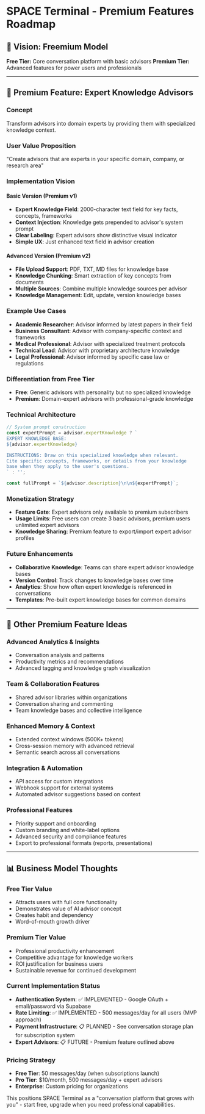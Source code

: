 # SPACE Terminal - Premium Features Roadmap

## 🎯 Vision: Freemium Model

**Free Tier:** Core conversation platform with basic advisors
**Premium Tier:** Advanced features for power users and professionals

---

## 💎 Premium Feature: Expert Knowledge Advisors

### **Concept**
Transform advisors into domain experts by providing them with specialized knowledge context.

### **User Value Proposition**
"Create advisors that are experts in your specific domain, company, or research area"

### **Implementation Vision**

#### **Basic Version (Premium v1)**
- **Expert Knowledge Field**: 2000-character text field for key facts, concepts, frameworks
- **Context Injection**: Knowledge gets prepended to advisor's system prompt
- **Clear Labeling**: Expert advisors show distinctive visual indicator
- **Simple UX**: Just enhanced text field in advisor creation

#### **Advanced Version (Premium v2)**
- **File Upload Support**: PDF, TXT, MD files for knowledge base
- **Knowledge Chunking**: Smart extraction of key concepts from documents
- **Multiple Sources**: Combine multiple knowledge sources per advisor
- **Knowledge Management**: Edit, update, version knowledge bases

### **Example Use Cases**
- **Academic Researcher**: Advisor informed by latest papers in their field
- **Business Consultant**: Advisor with company-specific context and frameworks  
- **Medical Professional**: Advisor with specialized treatment protocols
- **Technical Lead**: Advisor with proprietary architecture knowledge
- **Legal Professional**: Advisor informed by specific case law or regulations

### **Differentiation from Free Tier**
- **Free**: Generic advisors with personality but no specialized knowledge
- **Premium**: Domain-expert advisors with professional-grade knowledge

### **Technical Architecture**
```javascript
// System prompt construction
const expertPrompt = advisor.expertKnowledge ? `
EXPERT KNOWLEDGE BASE:
${advisor.expertKnowledge}

INSTRUCTIONS: Draw on this specialized knowledge when relevant. 
Cite specific concepts, frameworks, or details from your knowledge 
base when they apply to the user's questions.
` : '';

const fullPrompt = `${advisor.description}\n\n${expertPrompt}`;
```

### **Monetization Strategy**
- **Feature Gate**: Expert advisors only available to premium subscribers
- **Usage Limits**: Free users can create 3 basic advisors, premium users unlimited expert advisors
- **Knowledge Sharing**: Premium feature to export/import expert advisor profiles

### **Future Enhancements**
- **Collaborative Knowledge**: Teams can share expert advisor knowledge bases
- **Version Control**: Track changes to knowledge bases over time
- **Analytics**: Show how often expert knowledge is referenced in conversations
- **Templates**: Pre-built expert knowledge bases for common domains

---

## 🔮 Other Premium Feature Ideas

### **Advanced Analytics & Insights**
- Conversation analysis and patterns
- Productivity metrics and recommendations
- Advanced tagging and knowledge graph visualization

### **Team & Collaboration Features**
- Shared advisor libraries within organizations
- Conversation sharing and commenting
- Team knowledge bases and collective intelligence

### **Enhanced Memory & Context**
- Extended context windows (500K+ tokens)
- Cross-session memory with advanced retrieval
- Semantic search across all conversations

### **Integration & Automation**
- API access for custom integrations
- Webhook support for external systems
- Automated advisor suggestions based on context

### **Professional Features**
- Priority support and onboarding
- Custom branding and white-label options
- Advanced security and compliance features
- Export to professional formats (reports, presentations)

---

## 📊 Business Model Thoughts

### **Free Tier Value**
- Attracts users with full core functionality
- Demonstrates value of AI advisor concept
- Creates habit and dependency
- Word-of-mouth growth driver

### **Premium Tier Value**
- Professional productivity enhancement
- Competitive advantage for knowledge workers
- ROI justification for business users
- Sustainable revenue for continued development

### **Current Implementation Status**
- **Authentication System**: ✅ IMPLEMENTED - Google OAuth + email/password via Supabase
- **Rate Limiting**: ✅ IMPLEMENTED - 500 messages/day for all users (MVP approach)
- **Payment Infrastructure**: 📋 PLANNED - See conversation storage plan for subscription system
- **Expert Advisors**: 📋 FUTURE - Premium feature outlined above

### **Pricing Strategy**
- **Free Tier**: 50 messages/day (when subscriptions launch)
- **Pro Tier**: $10/month, 500 messages/day + expert advisors
- **Enterprise**: Custom pricing for organizations

This positions SPACE Terminal as a "conversation platform that grows with you" - start free, upgrade when you need professional capabilities.